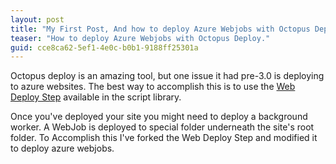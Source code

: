 ```yaml
--- 
layout: post
title: "My First Post, And how to deploy Azure Webjobs with Octopus Deploy"
teaser: "How to deploy Azure Webjobs with Octopus Deploy."
guid: cce8ca62-5ef1-4e0c-b0b1-9188ff25301a
---
```


Octopus deploy is an amazing tool, but one issue it had pre-3.0 is deploying to azure websites. The best way to accomplish this is to use the [Web Deploy Step](https://library.octopusdeploy.com/#!/step-template/actiontemplate-web-deploy-publish-website-(msdeploy)) available in the script library.

Once you've deployed your site you might need to deploy a background worker. A WebJob is deployed to special folder underneath the site's root folder. To Accomplish this I've forked the Web Deploy Step and modified it to deploy azure webjobs.

<script src="https://gist.github.com/dustinchilson/ee4de3d646fd33351be1.js"></script>